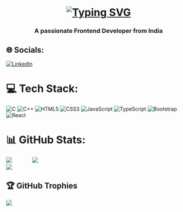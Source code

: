 ### <h1 align="center">[![Typing SVG](https://readme-typing-svg.demolab.com/?lines=Hi+there,+I+am+Lokesh+Singh+👋)](https://git.io/typing-svg)</h1>
<h3 align="center">A passionate Frontend Developer from India</h3>

<!-- <img align="right" alt="Coding" width="400" height="250" src="https://cdn.dribbble.com/users/17707/screenshots/2413754/rrr.gif"> -->

## 🌐 Socials:
[![LinkedIn](https://img.shields.io/badge/LinkedIn-%230077B5.svg?logo=linkedin&logoColor=white)](https://www.linkedin.com/in/vibha-chandola-4389a6276/) 
<!-- [![LeetCode user vc_vibha23](https://img.shields.io/badge/dynamic/json?style=flat&labelColor=black&color=%23ffa116&label=Solved&query=solved&url=https%3A%2F%2Fbadge.xyli.tech/%2Fapi%2Fusers%2Fvc_vibha23&logo=leetcode&logoColor=yellow)](https://leetcode.com/vc_vibha23/) -->

# 💻 Tech Stack:
![C](https://img.shields.io/badge/c-%2300599C.svg?style=for-the-badge&logo=c&logoColor=white) ![C++](https://img.shields.io/badge/c++-%2300599C.svg?style=for-the-badge&logo=c%2B%2B&logoColor=white) ![HTML5](https://img.shields.io/badge/html5-%23E34F26.svg?style=for-the-badge&logo=html5&logoColor=white) ![CSS3](https://img.shields.io/badge/css3-%231572B6.svg?style=for-the-badge&logo=css3&logoColor=white) ![JavaScript](https://img.shields.io/badge/javascript-%23323330.svg?style=for-the-badge&logo=javascript&logoColor=%23F7DF1E) ![TypeScript](https://img.shields.io/badge/typescript-%23007ACC.svg?style=for-the-badge&logo=typescript&logoColor=white) ![Bootstrap](https://img.shields.io/badge/bootstrap-%23563D7C.svg?style=for-the-badge&logo=bootstrap&logoColor=white) ![React](https://img.shields.io/badge/react-%2320232a.svg?style=for-the-badge&logo=react&logoColor=%2361DAFB)
<!-- ![TailwindCSS](https://img.shields.io/badge/tailwindcss-%2338B2AC.svg?style=for-the-badge&logo=tailwind-css&logoColor=white) -->
<!-- ![Express.js](https://img.shields.io/badge/express.js-%23404d59.svg?style=for-the-badge&logo=express&logoColor=%2361DAFB) ![NodeJS](https://img.shields.io/badge/node.js-6DA55F?style=for-the-badge&logo=node.js&logoColor=white) ![Redux](https://img.shields.io/badge/redux-%23593d88.svg?style=for-the-badge&logo=redux&logoColor=white) ![MongoDB](https://img.shields.io/badge/MongoDB-%234ea94b.svg?style=for-the-badge&logo=mongodb&logoColor=white) -->
# 📊 GitHub Stats:

![](https://github-readme-stats.vercel.app/api?username=vibha-cloud&theme=radical&hide_border=false&include_all_commits=false&count_private=false)
&nbsp;&nbsp;&nbsp;&nbsp;&nbsp;&nbsp;&nbsp;&nbsp;&nbsp;&nbsp;&nbsp;&nbsp;
![](https://github-readme-stats.vercel.app/api/top-langs/?username=vibha-cloud&theme=radical&hide_border=false&include_all_commits=false&count_private=false&layout=compact)<br/>
![](https://github-readme-streak-stats.herokuapp.com/?user=vibha-cloud&theme=radical&hide_border=false)<br/>


## 🏆 GitHub Trophies
![](https://github-profile-trophy.vercel.app/?username=vibha-cloud&theme=radical&no-frame=false&no-bg=false&margin-w=4)
